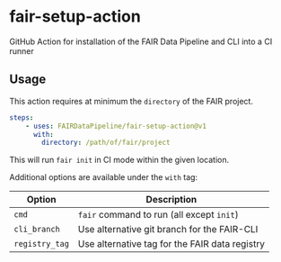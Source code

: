 # fair-setup-action
GitHub Action for installation of the FAIR Data Pipeline and CLI into a CI runner

## Usage

This action requires at minimum the `directory` of the FAIR project.
```yaml
steps:
    - uses: FAIRDataPipeline/fair-setup-action@v1
      with:
        directory: /path/of/fair/project
```
This will run `fair init` in CI mode within the given location.

Additional options are available under the `with` tag:

|**Option**|**Description**|
|---|---|
|`cmd`| `fair` command to run (all except `init`) |
|`cli_branch`| Use alternative git branch for the FAIR-CLI |
|`registry_tag`| Use alternative tag for the FAIR data registry |
